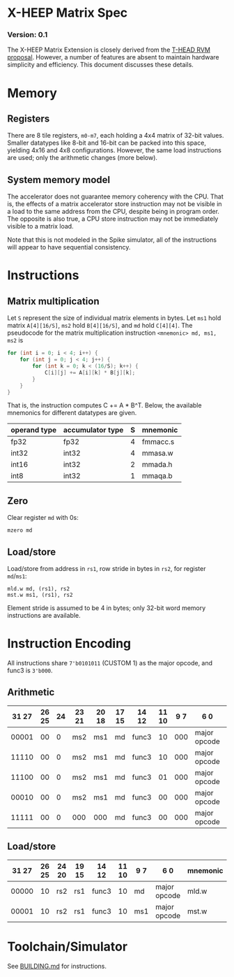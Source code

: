 # X-HEEP Matrix Spec

### Version: 0.1

The X-HEEP Matrix Extension is closely derived from the [T-HEAD RVM proposal](https://github.com/XUANTIE-RV/riscv-matrix-extension-spec/tree/master). However, a number of features are absent to maintain hardware simplicity and efficiency. This document discusses these details.

# Memory

## Registers
There are 8 tile registers, `m0-m7`, each holding a 4x4 matrix of 32-bit values. Smaller datatypes like 8-bit and 16-bit can be packed into this space, yielding 4x16 and 4x8 configurations. However, the same load instructions are used; only the arithmetic changes (more below).

## System memory model

The accelerator does not guarantee memory coherency with the CPU. That is, the effects of a matrix accelerator store instruction may not be visible in a load to the same address from the CPU, despite being in program order. The opposite is also true, a CPU store instruction may not be immediately visible to a matrix load.

Note that this is not modeled in the Spike simulator, all of the instructions will appear to have sequential consistency.

# Instructions

## Matrix multiplication

Let `S` represent the size of individual matrix elements in bytes. Let `ms1` hold matrix `A[4][16/S]`, `ms2` hold `B[4][16/S]`, and `md` hold `C[4][4]`. The pseudocode for the matrix multiplication instruction `<mnemonic> md, ms1, ms2` is

```c
for (int i = 0; i < 4; i++) {
    for (int j = 0; j < 4; j++) {
        for (int k = 0; k < (16/S); k++) {
            C[i][j] += A[i][k] * B[j][k];
        }
    }
}
```
That is, the instruction computes C += A * B^T.  Below, the available mnemonics for different datatypes are given.

| operand type | accumulator type | S | mnemonic |
|-----| ------- | - | - |
| fp32 | fp32 | 4 | fmmacc.s |
| int32 | int32 | 4 | mmasa.w |
| int16 | int32 | 2 | mmada.h |
| int8 | int32 | 1 | mmaqa.b |

## Zero

Clear register `md` with 0s:  
```
mzero md
```

## Load/store

Load/store from address in `rs1`, row stride in bytes in `rs2`, for register `md`/`ms1`:

```
mld.w md, (rs1), rs2
mst.w ms1, (rs1), rs2
```

Element stride is assumed to be 4 in bytes; only 32-bit word memory instructions are available. 

# Instruction Encoding

All instructions share `7'b0101011` (CUSTOM 1) as the major opcode, and func3 is `3'b000`.

## Arithmetic

|31 27 | 26 25 | 24 | 23 21 | 20 18 | 17 15 | 14 12 | 11 10 | 9 7 | 6 0 | mnemonic |
| ----- | ---- | --- | ---- | ----- | ----- | ----- | ----- | --- | --- | -- |
| 00001 | 00 | 0 | ms2 | ms1 | md | func3 | 10 | 000 | major opcode | fmmacc.s 
| 11110 | 00 | 0 | ms2 | ms1 | md | func3 | 10 | 000 | major opcode | mmasa.w
| 11100 | 00 | 0 | ms2 | ms1 | md | func3 | 01 | 000 | major opcode | mmada.h
| 00010 | 00 | 0 | ms2 | ms1 | md | func3 | 00 | 000 | major opcode | mmaqa.b
| 11111 | 00 | 0 | 000 | 000 | md | func3 | 00 | 000 | major opcode | mzero

## Load/store

|31 27 |26 25 |24 20 |19 15 |14 12 |11 10 |9 7 |6 0 | mnemonic | 
| ---- | ---- |----- | ---- | ---- | ---- | -- | -- | ------- |
|00000	|10 |	rs2	|rs1	|func3	|10	|md	|major opcode	| mld.w |
|00001	|10 |	rs2	|rs1	|func3	|10	|ms1	|major opcode	|mst.w |

# Toolchain/Simulator

See [BUILDING.md](BUILDING.md) for instructions.